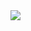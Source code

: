 <img src="https://interpretation.connectedacademy.io/course/content/media/small/example-1.jpg" data-4c="554ddd32-c10d-dd2c-d4aa-771dd4d5fb0b">
<script type="text/json" data-4c-meta="554ddd32-c10d-dd2c-d4aa-771dd4d5fb0b">
{"context":[{"credit":"Marie F Calvert","src":"https://www.worldpressphoto.org/sites/default/files/styles/gallery_main_image/public/archive/2016/stories/LTPI/1/vqat58rxi59ii6r8o1rd.jpg?itok=pcUgpTHj"},{"credit":"Marie F Calvert","src":"https://www.worldpressphoto.org/sites/default/files/styles/gallery_main_image/public/archive/2016/stories/LTPI/1/cmhllrrppemi067y0y8y.jpg?itok=_YN_Fbim"},{"credit":"Marie F Calvert","src":"https://www.worldpressphoto.org/sites/default/files/styles/gallery_main_image/public/archive/2016/stories/LTPI/1/z3hmqdamkjqvc2akw47l.jpg?itok=i3Ekxv4S"},{"credit":"Marie F Calvert","src":"https://www.worldpressphoto.org/sites/default/files/styles/gallery_main_image/public/archive/2016/stories/LTPI/1/xmbynohvmekie3h5cq9e.jpg?itok=ALIYdGVh"},{"credit":"Marie F Calvert","src":"https://www.worldpressphoto.org/sites/default/files/styles/gallery_main_image/public/archive/2016/stories/LTPI/1/wkqsmivtm4ypigfk4xss.jpg?itok=0M8vtq0x"}],"links":[{"title":"Homeless Veterans Surviving Rape and Indifference","url":"https://lens.blogs.nytimes.com/2015/12/21/homeless-veterans-surviving-rape-and-indifference/"},{"title":"US: Bill to Assist Military Sexual Assault Victims","url":"https://www.hrw.org/news/2017/07/12/us-bill-assist-military-sexual-assault-victims"},{"title":"'It savaged my life': military sexual assault survivors fighting to become visible","url":"https://www.theguardian.com/society/2016/oct/11/military-sexual-assault-survivors-epidemic"}],"backStory":{"text":"The incidence of sexual assault on women by their colleagues in the US Armed Forces is high. Many women see reporting attacks to their commands as difficult or futile. Very few sexual assaults are reported and only a fraction of those get to court. The trauma of a sexual assault, and the ensuing emotional distress, may lead to long-term personal issues. The effects of Military Sexual Trauma (MST) include drug and alcohol dependence, homelessness, and an increased risk of suicide. Challenges for women veterans are not always met by existing vet programs. Women veterans form the fastest growing segment of the homeless population of the US, and are four times more likely to be homeless as other women. The photographer, who comes from a military family, made it her mission to document the lives of MST survivors, and to keep the issue talked about. She learned that they formed a network of support for each other, but that homeless survivors were a hidden population, who rarely spoke to others about their experiences.","author":"Mary F. Calvert","publication":"New York Times","publicationUrl":"https://lens.blogs.nytimes.com/2014/12/17/surviving-rape-in-the-military/","date":"March 21, 2014"},"creativeCommons":{"credit":"Marie F. Calvert","year":"2014","copyright":"All rights reserved","codeOfEthics":"Photojournalist","description":"Melissa Bania hangs a banner inscribed with the story of her rape on a footbridge across from Naval Station San Diego, in California. MST survivors had gathered in San Diego to bring attention to rape in the US military."}}
</script>
